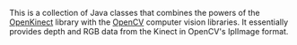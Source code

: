 This is a collection of Java classes that combines the powers of the [OpenKinect](http://www.openkinect.org) library with the [OpenCV](http://opencv.willowgarage.com/) computer vision libraries. It essentially provides depth and RGB data from the Kinect in OpenCV's IplImage format.
